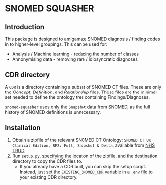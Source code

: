 # SNOMED SQUASHER

## Introduction
This package is designed to amlgamate SNOMED diagnosis / finding codes in to higher-level groupings. 
This can be used for:
* Analysis / Machine learning - reducing the number of classes
* Annonymising data - removing rare / idiosyncratic diagnoses

## CDR directory
A `CDR` is a directory containing a subset of SNOMED CT files. These are only the *Concept*, *Definition*, and *Relationship* files. These files are the minimal set needed to define the ontology tree containing Findings/Diagnoses. 

`snomed-squasher` uses only the `Snapshot` data from SNOMED, as the full history of SNOMED definitions is unnecessary. 

## Installation
1. Obtain a zipfile of the relevant SNOMED CT Ontology: `SNOMED CT UK Clinical Edition, RF2: Full, Snapshot & Delta`, available from [NHS TRUD](https://isd.digital.nhs.uk/trud/)
1. Run `setup.py`, specifying the location of the zipfile, and the destination directory to copy the CDR files to. 
    - If you already have a CDR built, you can skip the setup script. Instead, just set the `EXISTING_SNOMED_CDR` variable in a `.env` file to your existing CDR directory. 